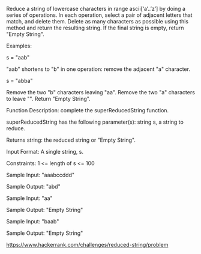 Reduce a string of lowercase characters in range ascii[‘a’..’z’]
by doing a series of operations.
In each operation, select a pair of adjacent letters that match, and delete them.
Delete as many characters as possible using this method and return the resulting string.
If the final string is empty, return "Empty String".

Examples:

s = "aab"

"aab" shortens to "b" in one operation: remove the adjacent "a" character.

s = "abba"

Remove the two "b" characters leaving "aa". Remove the two "a" characters to leave "".
Return "Empty String".

Function Description: complete the superReducedString function.

superReducedString has the following parameter(s): string s, a string to reduce.

Returns string: the reduced string or "Empty String".

Input Format: A single string, s.

Constraints: 1 <= length of s <= 100

Sample Input: "aaabccddd"

Sample Output: "abd"

Sample Input: "aa"

Sample Output: "Empty String"

Sample Input: "baab"

Sample Output: "Empty String"

https://www.hackerrank.com/challenges/reduced-string/problem
